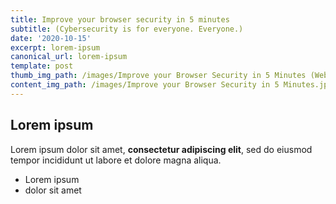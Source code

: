 ```yaml
---
title: Improve your browser security in 5 minutes
subtitle: (Cybersecurity is for everyone. Everyone.)
date: '2020-10-15'
excerpt: lorem-ipsum
canonical_url: lorem-ipsum
template: post
thumb_img_path: /images/Improve your Browser Security in 5 Minutes (Website).jpg
content_img_path: /images/Improve your Browser Security in 5 Minutes.jpg
---
```

## Lorem ipsum

Lorem ipsum dolor sit amet, **consectetur adipiscing elit**, sed do eiusmod tempor incididunt ut labore et dolore magna aliqua.

- Lorem ipsum
- dolor sit amet